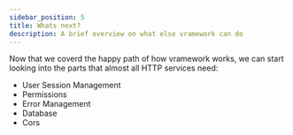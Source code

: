 ```yaml
---
sidebar_position: 5
title: Whats next?
description: A brief overview on what else vramework can do
---
```


Now that we coverd the happy path of how vramework works, we can start looking into the parts that almost all HTTP services need:

- User Session Management
- Permissions
- Error Management
- Database
- Cors
